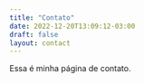 ```yaml
---
title: "Contato"
date: 2022-12-20T13:09:12-03:00
draft: false
layout: contact
---
```


Essa é minha página de contato.
